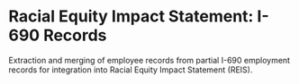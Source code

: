 # Racial Equity Impact Statement: I-690 Records

Extraction and merging of employee records from partial I-690 employment records for integration into Racial Equity Impact Statement (REIS).
